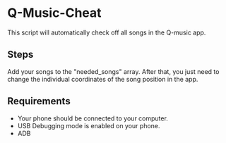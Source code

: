 # Q-Music-Cheat
This script will automatically check off all songs in the Q-music app.

## Steps
Add your songs to the "needed_songs" array.
After that, you just need to change the individual coordinates of the song position in the app.


## Requirements
* Your phone should be connected to your computer.
* USB Debugging mode is enabled on your phone.
* ADB

